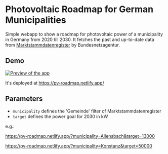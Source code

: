 # Photovoltaic Roadmap for German Municipalities

Simple webapp to show a roadmap for photovoltaic power of a municipality in Germany from 2020 till 2030.
It fetches the past and up-to-date data from [Marktstammdatenregister](https://www.marktstammdatenregister.de/MaStR) by Bundesnetzagentur.

## Demo

[![Preview of the app](preview.avif)](https://pv-roadmap.netlify.app/)

It's deployed at https://pv-roadmap.netlify.app/

## Parameters

- `municipality` defines the 'Gemeinde' filter of Marktstammdatenregister
- `target` defines the power goal for 2030 in kW

e.g.:

https://pv-roadmap.netlify.app/?municipality=Allensbach&target=13000

https://pv-roadmap.netlify.app/?municipality=Konstanz&target=50000